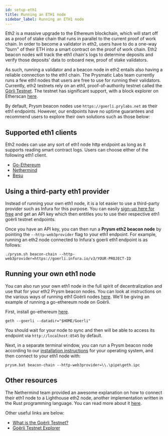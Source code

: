 ```yaml
---
id: setup-eth1
title: Running an ETH1 node
sidebar_label: Running an ETH1 node
---
```


Eth2 is a massive upgrade to the Ethereum blockchain, which will start off as a proof of stake chain that runs in parallel to the current proof of work chain. In order to become a validator in eth2, users have to do a one-way "burn" of their ETH into a smart contract on the proof of work chain. Eth2 beacon nodes will track the eth1 chain's logs to determine deposits and verify those deposits' data to onboard new, proof of stake validators.

As such, running a validator and a beacon node in eth2 entails also having a reliable connection to the eth1 chain. The Prysmatic Labs team currently runs a few eth1 nodes that users are free to use for running their validators. Currently, eth2 testnets rely on an eth1, proof-of-authority testnet called the [Görli Testnet](https://goerli.net/). The testnet has significant support, with a block explorer on Etherscan [here](https://goerli.etherscan.io).

By default, Prysm beacon nodes use `https://goerli.prylabs.net` as their eth1 endpoints. However, our endpoints have no uptime guarantees and recommend users to explore their own solutions such as those below:
  
## Supported eth1 clients

Eth2 nodes can use any sort of eth1 node http endpoint as long as it supports reading smart contract logs. Users can choose either of the following eth1 client.

- [Go-Ethereum](https://github.com/ethereum/go-ethereum)
- [Nethermind](https://github.com/NethermindEth/nethermind)
- [Besu](https://github.com/hyperledger/besu)

## Using a third-party eth1 provider

Instead of running your own eth1 node, it is a lot easier to use a third-party provider such as Infura for this purpose. You can easily [sign-up here for free](https://infura.io/register) and get an API key which then entitles you to use their respective eth1 goërli testnet endpoints. 

Once you have an API key, you can then run a **Prysm eth2 beacon node** by pointing the `--http-web3provider` flag to your eth1 endpoint. For example, running an eth2 node connected to Infura's goerli eth1 endpoint is as follows:

```text
./prysm.sh beacon-chain --http-web3provider=https://goerli.infura.io/v3/YOUR-PROJECT-ID
```

## Running your own eth1 node

You can also run your own eth1 node in the full spirit of decentralization and use that for your eth2 Prysm beacon nodes. You can look at instructions on the various ways of running eth1 Goërli nodes [here](https://github.com/goerli/testnet#connecting-the-clients). We'll be giving an example of running a go-ethereum node on Goërli.

First, install go-ethereum [here](https://github.com/ethereum/go-ethereum/wiki/Building-Ethereum0).

```text
geth --goerli --datadir="$HOME/Goerli"
```

You should wait for your node to sync and then will be able to access its endpoint via `http://localhost:8545` by default.

Next, in a separate terminal window, you can run a Prysm beacon node according to our [installation instructions](https://docs.prylabs.network/docs/install/linux/) for your operating system, and then connect to your eth1 node with:

```text
prysm.bat beacon-chain --http-web3provider=\\.\pipe\geth.ipc
```

## Other resources

The Nethermind team provided an awesome explanation on how to connect their eth1 node to a Lighthouse eth2 node, another implementation written in the Rust programming language. You can read more about it [here](https://medium.com/nethermind-eth/using-nethermind-to-run-a-validator-in-eth2-5c227653e197).

Other useful links are below:
- [What is the Goërli Testnet?](https://goerli.net/)
- [Goërli Testnet Explorer](https://goerli.etherscan.io/)
